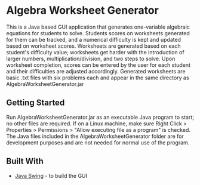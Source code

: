 # Algebra Worksheet Generator

This is a Java based GUI application that generates one-variable algebraic equations for students to solve. Students scores on worksheets generated for them can be tracked, and a numerical difficulty is kept and updated based on worksheet scores. Worksheets are generated based on each student's difficulty value; worksheets get harder with the introduction of larger numbers, multiplication/division, and two steps to solve. Upon worksheet completion, scores can be entered by the user for each student and their difficulties are adjusted accordingly. Generated worksheets are basic .txt files with six problems each and appear in the same directory as AlgebraWorksheetGenerator.jar

## Getting Started

Run AlgebraWorksheetGenerator.jar as an executable Java program to start; no other files are required. If on a Linux machine, make sure Right Click > Properties > Permissions > "Allow executing file as a program" is checked. The Java files included in the AlgebraWorksheetGenerator folder are for development purposes and are not needed for normal use of the program.

## Built With

* [Java Swing](https://docs.oracle.com/javase/8/docs/technotes/guides/swing/) - to build the GUI
